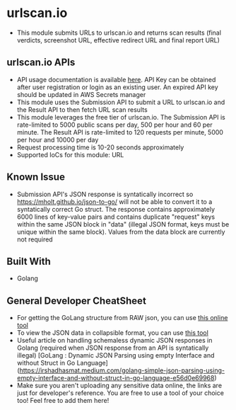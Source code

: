 # urlscan.io

- This module submits URLs to urlscan.io and returns scan results (final verdicts, screenshot URL, effective redirect URL and final report URL)

## urlscan.io APIs

- API usage documentation is available [here](https://urlscan.io/docs/api/). API Key can be obtained after user registration or login as an existing user. An expired API key should be updated in AWS Secrets manager
- This module uses the Submission API to submit a URL to urlscan.io and the Result API to then fetch URL scan results
- This module leverages the free tier of urlscan.io. The Submission API is rate-limited to 5000 public scans per day, 500 per hour and 60 per minute. The Result API is rate-limited to 120 requests per minute, 5000 per hour and 10000 per day
- Request processing time is 10-20 seconds approximately
- Supported IoCs for this module: URL

## Known Issue

- Submission API's JSON response is syntatically incorrect so https://mholt.github.io/json-to-go/ will not be able to convert it to a syntatically correct Go struct. The response contains approximately 6000 lines of key-value pairs and contains duplicate "request" keys within the same JSON block in "data" (illegal JSON format, keys must be unique within the same block). Values from the data block are currently not required

## Built With

- Golang

## General Developer CheatSheet

- For getting the GoLang structure from RAW json, you can use [this online tool](https://mholt.github.io/json-to-go/)
- To view the JSON data in collapsible format, you can use [this tool](https://codebeautify.org/jsonviewer)
- Useful article on handling schemaless dynamic JSON responses in Golang (required when JSON response from an API is syntatically illegal) [GoLang : Dynamic JSON Parsing using empty Interface and without Struct in Go Language] (https://irshadhasmat.medium.com/golang-simple-json-parsing-using-empty-interface-and-without-struct-in-go-language-e56d0e69968)
- Make sure you aren't uploading any sensitive data online, the links are just for developer's reference.
  You are free to use a tool of your choice too! Feel free to add them here!